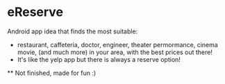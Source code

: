 # eReserve
Android app idea that finds the most suitable:
*   restaurant, caffeteria, doctor, engineer, theater permormance, cinema movie, (and much more) in your area, with the best prices out there! 
*   It's like the yelp app but there is always a reserve option!

**   Not finished, made for fun :)
